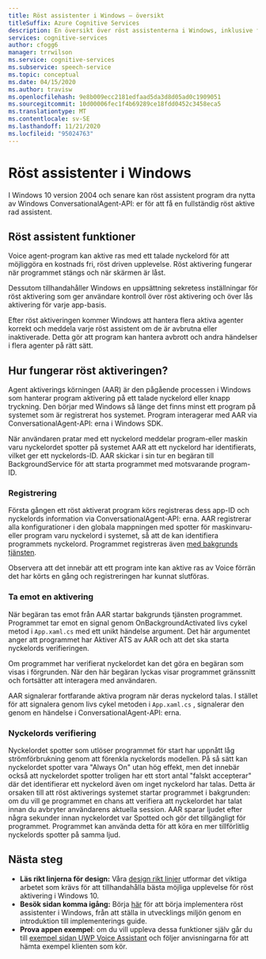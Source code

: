 ```yaml
---
title: Röst assistenter i Windows – översikt
titleSuffix: Azure Cognitive Services
description: En översikt över röst assistenterna i Windows, inklusive funktioner och utvecklings resurser tillgängliga.
services: cognitive-services
author: cfogg6
manager: trrwilson
ms.service: cognitive-services
ms.subservice: speech-service
ms.topic: conceptual
ms.date: 04/15/2020
ms.author: travisw
ms.openlocfilehash: 9e8b009ecc2181edfaad5da3d8d05ad0c1909051
ms.sourcegitcommit: 10d00006fec1f4b69289ce18fdd0452c3458eca5
ms.translationtype: MT
ms.contentlocale: sv-SE
ms.lasthandoff: 11/21/2020
ms.locfileid: "95024763"
---
```

# <a name="voice-assistants-on-windows"></a>Röst assistenter i Windows

I Windows 10 version 2004 och senare kan röst assistent program dra nytta av Windows ConversationalAgent-API: er för att få en fullständig röst aktive rad assistent.

## <a name="voice-assistant-features"></a>Röst assistent funktioner

Voice agent-program kan aktive ras med ett talade nyckelord för att möjliggöra en kostnads fri, röst driven upplevelse. Röst aktivering fungerar när programmet stängs och när skärmen är låst.

Dessutom tillhandahåller Windows en uppsättning sekretess inställningar för röst aktivering som ger användare kontroll över röst aktivering och över lås aktivering för varje app-basis.

Efter röst aktiveringen kommer Windows att hantera flera aktiva agenter korrekt och meddela varje röst assistent om de är avbrutna eller inaktiverade. Detta gör att program kan hantera avbrott och andra händelser i flera agenter på rätt sätt.

## <a name="how-does-voice-activation-work"></a>Hur fungerar röst aktiveringen?

Agent aktiverings körningen (AAR) är den pågående processen i Windows som hanterar program aktivering på ett talade nyckelord eller knapp tryckning. Den börjar med Windows så länge det finns minst ett program på systemet som är registrerat hos systemet. Program interagerar med AAR via ConversationalAgent-API: erna i Windows SDK.

När användaren pratar med ett nyckelord meddelar program-eller maskin varu nyckelordet spotter på systemet AAR att ett nyckelord har identifierats, vilket ger ett nyckelords-ID. AAR skickar i sin tur en begäran till BackgroundService för att starta programmet med motsvarande program-ID.

### <a name="registration"></a>Registrering

Första gången ett röst aktiverat program körs registreras dess app-ID och nyckelords information via ConversationalAgent-API: erna. AAR registrerar alla konfigurationer i den globala mappningen med spotter för maskinvaru-eller program varu nyckelord i systemet, så att de kan identifiera programmets nyckelord. Programmet registreras även [med bakgrunds tjänsten](/windows/uwp/launch-resume/register-a-background-task).

Observera att det innebär att ett program inte kan aktive ras av Voice förrän det har körts en gång och registreringen har kunnat slutföras.

### <a name="receiving-an-activation"></a>Ta emot en aktivering

När begäran tas emot från AAR startar bakgrunds tjänsten programmet. Programmet tar emot en signal genom OnBackgroundActivated livs cykel metod i `App.xaml.cs` med ett unikt händelse argument. Det här argumentet anger att programmet har Aktiver ATS av AAR och att det ska starta nyckelords verifieringen.

Om programmet har verifierat nyckelordet kan det göra en begäran som visas i förgrunden. När den här begäran lyckas visar programmet gränssnitt och fortsätter att interagera med användaren.

AAR signalerar fortfarande aktiva program när deras nyckelord talas. I stället för att signalera genom livs cykel metoden i `App.xaml.cs` , signalerar den genom en händelse i ConversationalAgent-API: erna.

### <a name="keyword-verification"></a>Nyckelords verifiering

Nyckelordet spotter som utlöser programmet för start har uppnått låg strömförbrukning genom att förenkla nyckelords modellen. På så sätt kan nyckelordet spotter vara "Always On" utan hög effekt, men det innebär också att nyckelordet spotter troligen har ett stort antal "falskt accepterar" där det identifierar ett nyckelord även om inget nyckelord har talas. Detta är orsaken till att röst aktiverings systemet startar programmet i bakgrunden: om du vill ge programmet en chans att verifiera att nyckelordet har talat innan du avbryter användarens aktuella session. AAR sparar ljudet efter några sekunder innan nyckelordet var Spotted och gör det tillgängligt för programmet. Programmet kan använda detta för att köra en mer tillförlitlig nyckelords spotter på samma ljud.

## <a name="next-steps"></a>Nästa steg

- **Läs rikt linjerna för design:** Våra [design rikt linjer](windows-voice-assistants-best-practices.md) utformar det viktiga arbetet som krävs för att tillhandahålla bästa möjliga upplevelse för röst aktivering i Windows 10.
- **Besök sidan komma igång:** Börja [här](how-to-windows-voice-assistants-get-started.md) för att börja implementera röst assistenter i Windows, från att ställa in utvecklings miljön genom en introduktion till implementerings guide.
- **Prova appen exempel**: om du vill uppleva dessa funktioner själv går du till [exempel sidan UWP Voice Assistant](windows-voice-assistants-faq.md#the-uwp-voice-assistant-sample) och följer anvisningarna för att hämta exempel klienten som kör.